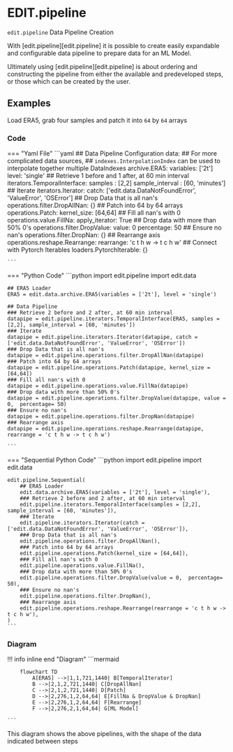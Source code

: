 # EDIT.pipeline

`edit.pipeline` Data Pipeline Creation

With [edit.pipeline][edit.pipeline] it is possible to create easily expandable and configurable data pipeline to prepare data for an ML Model.

Ultimately using [edit.pipeline][edit.pipeline] is about ordering and constructing the pipeline from either the available and predeveloped steps, or those which can be created by the user.

## Examples

Load ERA5, grab four samples and patch it into `64` by `64` arrays

### Code

=== "Yaml File"
    ```yaml
    ## Data Pipeline Configuration
    data:
        ## For more complicated data sources, 
        ## `indexes.InterpolationIndex` can be used to interpolate together multiple DataIndexes
        archive.ERA5:
            variables: ['2t']
            level: 'single'
        ## Retrieve 1 before and 1 after, at 60 min interval
        iterators.TemporalInterface:
            samples : [2,2]
            sample_interval : [60, 'minutes']
        ## Iterate
        iterators.Iterator:
            catch: ['edit.data.DataNotFoundError', 'ValueError', 'OSError']
        ## Drop Data that is all nan's
        operations.filter.DropAllNan: {}
        ## Patch into 64 by 64 arrays
        operations.Patch:
            kernel_size: [64,64]
        ## Fill all nan's with 0
        operations.value.FillNa:
            apply_iterator: True
        ## Drop data with more than 50% 0's
        operations.filter.DropValue:
            value: 0
            percentage: 50
        ## Ensure no nan's
        operations.filter.DropNan: {}
        ## Rearrange axis
        operations.reshape.Rearrange:
            rearrange: 'c t h w -> t c h w'
        ## Connect with Pytorch Iterables
        loaders.PytorchIterable: {}

    ```

=== "Python Code"
    ```python
    import edit.pipeline
    import edit.data

    ## ERA5 Loader
    ERA5 = edit.data.archive.ERA5(variables = ['2t'], level = 'single')

    ## Data Pipeline
    ### Retrieve 2 before and 2 after, at 60 min interval
    datapipe = edit.pipeline.iterators.TemporalInterface(ERA5, samples = [2,2], sample_interval = [60, 'minutes'])
    ### Iterate 
    datapipe = edit.pipeline.iterators.Iterator(datapipe, catch = ['edit.data.DataNotFoundError', 'ValueError', 'OSError'])
    ### Drop Data that is all nan's
    datapipe = edit.pipeline.operations.filter.DropAllNan(datapipe)
    ### Patch into 64 by 64 arrays
    datapipe = edit.pipeline.operations.Patch(datapipe, kernel_size = [64,64])
    ### Fill all nan's with 0
    datapipe = edit.pipeline.operations.value.FillNa(datapipe)
    ### Drop data with more than 50% 0's
    datapipe = edit.pipeline.operations.filter.DropValue(datapipe, value = 0,  percentage= 50)
    ### Ensure no nan's
    datapipe = edit.pipeline.operations.filter.DropNan(datapipe)
    ### Rearrange axis
    datapipe = edit.pipeline.operations.reshape.Rearrange(datapipe, rearrange = 'c t h w -> t c h w')

    ```

=== "Sequential Python Code"
    ```python
    import edit.pipeline
    import edit.data

    edit.pipeline.Sequential(
        ## ERA5 Loader
        edit.data.archive.ERA5(variables = ['2t'], level = 'single'),
        ### Retrieve 2 before and 2 after, at 60 min interval
        edit.pipeline.iterators.TemporalInterface(samples = [2,2], sample_interval = [60, 'minutes']),
        ### Iterate 
        edit.pipeline.iterators.Iterator(catch = ['edit.data.DataNotFoundError', 'ValueError', 'OSError']),
        ### Drop Data that is all nan's
        edit.pipeline.operations.filter.DropAllNan(),
        ### Patch into 64 by 64 arrays
        edit.pipeline.operations.Patch(kernel_size = [64,64]),
        ### Fill all nan's with 0
        edit.pipeline.operations.value.FillNa(),
        ### Drop data with more than 50% 0's
        edit.pipeline.operations.filter.DropValue(value = 0,  percentage= 50),
        ### Ensure no nan's
        edit.pipeline.operations.filter.DropNan(),
        ### Rearrange axis
        edit.pipeline.operations.reshape.Rearrange(rearrange = 'c t h w -> t c h w'),
    )
    ```

### Diagram

!!! info inline end "Diagram"
    ```mermaid

        flowchart TD
            A[ERA5] -->|1,1,721,1440| B[TemporalIterator]
            B -->|2,1,2,721,1440| C[DropAllNan]
            C -->|2,1,2,721,1440| D[Patch]
            D -->|2,276,1,2,64,64| E[FillNa & DropValue & DropNan]
            E -->|2,276,1,2,64,64| F[Rearrange]
            F -->|2,276,2,1,64,64| G[ML Model]

    ```

This diagram shows the above pipelines, with the shape of the data indicated between steps
